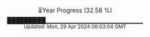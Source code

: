 <p align="center">
⏳Year Progress (32.58 %)<br>
█████████▁▁▁▁▁▁▁▁▁▁▁▁▁▁▁▁▁▁▁▁▁ <br>
<sub>Updated: Mon, 29 Apr 2024 06:03:04 GMT</sub>
</p>

